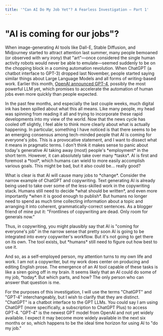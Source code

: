 ```yaml
---
title: '"Can AI Do My Job Yet"? A Fearless Investigation – Part 1'
---
```


# "AI is coming for our jobs"?

When image-generating AI tools like Dall-E, Stable Diffusion, and Midjourney started to attract attention last summer, many people bemoaned (or observed with wry irony) that "art"—once considered the single human activity robots would never be able to emulate—seemed suddenly to be on the chopping block in a coming automation revolution. When ChatGPT (a chatbot interface to GPT-3) dropped last November, people started saying similar things about Large Language Models and all forms of writing-based work. Earlier this month, [OpenAI announced GPT-4](https://openai.com/research/gpt-4 "GPT-4"), possibly the most powerful LLM yet, which promises to accelerate the automation of human jobs even more quickly than people expected.

In the past few months, and especially the last couple weeks, much digital ink has been spilled about what this all means. Like many people, my head was spinning from reading it all and trying to incorporate these rapid developments into my view of the world. Now that the news cycle has cooled off slightly, I feel able to think more clearly about what is actually happening. In particular, something I have noticed is that there seems to be an emerging consensus among tech-minded people that AI is coming for everyone's jobs. This is a provocative statement, and I want to dissect what it means in pragmatic terms. I don't think it makes sense to panic about today's generative AI taking away (most) people's \*employment\* in the short term. However, it can absolutely take over many \*tasks\*. AI is first and foremost a \*tool\*, which humans can wield to more easily accomplish various goals. This might be bad, but it also could be... really good?

What is clear is that AI will cause many jobs to \*change\*. Consider the narrow example of ChatGPT and copywriting. Text generating AI is already being used to take over some of the less-skilled work in the copywriting stack. Humans still need to decide \*what should be written\*, and even more importantly \*when it is good enough to publish\*. But humans no longer need to spend as much time collecting information about a topic and arranging it into coherent, grammatically-correct sentences. As a blogger friend of mine put it: "Frontlines of copywriting are dead. Only room for generals now."

Thus, in copywriting, you might plausibly say that AI is "coming for everyone's job" in the narrow sense that pretty soon AI is going to be integrated into every copywriter's workflow. But it's not going to get there on its own. The tool exists, but \*humans\* still need to figure out how best to use it.

And so, as a self-employed person, my attention turns to my own life and work. I am not a copywriter, but my work does center on producing and editing English prose. The emergence of an AI tool capable of these tasks is like a siren going off in my brain. It seems likely that an AI could do some of my job, \*today\*. But which parts, and how? The only person who can answer that question is me.

For the purposes of this investigation, I will use the terms "ChatGPT" and "GPT-4" interchangeably, but I wish to clarify that they are distinct. "ChatGPT" is a chatbot interface to the GPT LLMs. You could say I am using ChatGPT (more specifically, a subscription to ChatGPT Plus) to access GPT-4. "GPT-4" is the newest GPT model from OpenAI and not yet widely available. I expect it may become more widely available in the next six months or so, which happens to be the ideal time horizon for using AI to "do my job."
